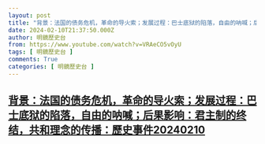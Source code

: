 ```yaml
---
layout: post
title: "背景：法国的债务危机，革命的导火索；发展过程：巴士底狱的陷落，自由的呐喊；后果影响：君主制的终结，共和理念的传播：歷史事件20240210"
date: 2024-02-10T21:37:50.000Z
author: 明鏡歷史台
from: https://www.youtube.com/watch?v=VRAeCO5vOyU
tags: [ 明鏡歷史台 ]
comments: True
categories: [ 明鏡歷史台 ]
---
```

<!--1707601070000-->
[背景：法国的债务危机，革命的导火索；发展过程：巴士底狱的陷落，自由的呐喊；后果影响：君主制的终结，共和理念的传播：歷史事件20240210](https://www.youtube.com/watch?v=VRAeCO5vOyU)
------

<div>

</div>
